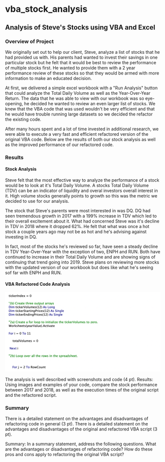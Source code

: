 # vba_stock_analysis
## Analysis of Steve's Stocks using VBA and Excel

### Overview of Project
We originally set out to help our client, Steve, analyze a list of stocks that he had provided us with. His parents had wanted to invest their savings in one particular stock but he felt that it would be best to review the performance of multiple stocks first. He wanted to provide them with a 2 year performance review of these stocks so that they would be armed with more information to make an educated decision. 

At first, we delivered a simple excel workbook with a "Run Analysis" button that could analyze the Total Daily Volume as well as the Year-Over-Year Return. The data that he was able to view with our workbook was so eye-opening, he decided he wanted to review an even larger list of stocks. We knew that the VBA code that was used wouldn't be very efficient and that he would have trouble running large datasets so we decided the refactor the existing code. 

After many hours spent and a lot of time invested in additional research, we were able to execute a very fast and efficient refactored version of the original VBA code. Below are the results of both our stock analysis as well as the improved performance of our refactored code.

### Results

#### Stock Analysis

Steve felt that the most effective way to analyze the performance of a stock would be to look at it's Total Daily Volume. A stocks Total Daily Volume (TDV) can be an indicator of liquidity and overal investors overall interest in it. High volume stocks generally points to growth so this was the metric we decided to use for our analysis. 

The stock that Steve's parents were most interested in was DQ. DQ had seen tremendous growth in 2017 with a 199% increase in TDV which led to their overall excitement about it. What had concerned Steve was it's decline in TDV in 2018 where it dropped 62%. He felt that what was once a hot stock a couple years ago may not be as hot and he's advising against investing in DQ. 

In fact, most of the stocks he's reviewed so far, have seen a steady decline in TDV Year-Over-Year with the exception of two, ENPH and RUN. Both have continued to increase in their Total Daily Volume and are showing signs of continuing that trend going into 2019. Steve plans on reviewing more stocks with the updated version of our workbook but does like what he's seeing sof far with ENPH and RUN. 

#### VBA Refactored Code Analysis



![alt text](https://github.com/jackotaj/vba_stock_analysis/blob/main/vba_code_tickerindex.png)


The analysis is well described with screenshots and code (4 pt).
Results: Using images and examples of your code, compare the stock performance between 2017 and 2018, as well as the execution times of the original script and the refactored script.

### Summary
There is a detailed statement on the advantages and disadvantages of refactoring code in general (3 pt).
There is a detailed statement on the advantages and disadvantages of the original and refactored VBA script (3 pt).

Summary: In a summary statement, address the following questions.
What are the advantages or disadvantages of refactoring code?
How do these pros and cons apply to refactoring the original VBA script?

